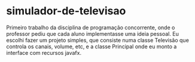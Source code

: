 # simulador-de-televisao
 Primeiro trabalho da disciplina de programação concorrente, onde o professor pediu que cada aluno implementasse uma ideia pessoal. Eu escolhi fazer um projeto simples, que consiste numa classe Televisão que controla os canais, volume, etc, e a classe Principal onde eu monto a interface com recursos javafx.

